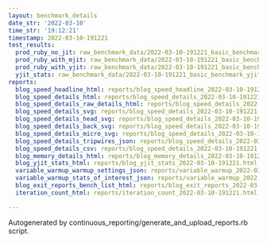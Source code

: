 ```yaml
---
layout: benchmark_details
date_str: '2022-03-10'
time_str: '19:12:21'
timestamp: 2022-03-10-191221
test_results:
  prod_ruby_no_jit: raw_benchmark_data/2022-03-10-191221_basic_benchmark_prod_ruby_no_jit.json
  prod_ruby_with_mjit: raw_benchmark_data/2022-03-10-191221_basic_benchmark_prod_ruby_with_mjit.json
  prod_ruby_with_yjit: raw_benchmark_data/2022-03-10-191221_basic_benchmark_prod_ruby_with_yjit.json
  yjit_stats: raw_benchmark_data/2022-03-10-191221_basic_benchmark_yjit_stats.json
reports:
  blog_speed_headline_html: reports/blog_speed_headline_2022-03-10-191221.html
  blog_speed_details_html: reports/blog_speed_details_2022-03-10-191221.html
  blog_speed_details_raw_details_html: reports/blog_speed_details_2022-03-10-191221.raw_details.html
  blog_speed_details_svg: reports/blog_speed_details_2022-03-10-191221.svg
  blog_speed_details_head_svg: reports/blog_speed_details_2022-03-10-191221.head.svg
  blog_speed_details_back_svg: reports/blog_speed_details_2022-03-10-191221.back.svg
  blog_speed_details_micro_svg: reports/blog_speed_details_2022-03-10-191221.micro.svg
  blog_speed_details_tripwires_json: reports/blog_speed_details_2022-03-10-191221.tripwires.json
  blog_speed_details_csv: reports/blog_speed_details_2022-03-10-191221.csv
  blog_memory_details_html: reports/blog_memory_details_2022-03-10-191221.html
  blog_yjit_stats_html: reports/blog_yjit_stats_2022-03-10-191221.html
  variable_warmup_warmup_settings_json: reports/variable_warmup_2022-03-10-191221.warmup_settings.json
  variable_warmup_stats_of_interest_json: reports/variable_warmup_2022-03-10-191221.stats_of_interest.json
  blog_exit_reports_bench_list_html: reports/blog_exit_reports_2022-03-10-191221.bench_list.html
  iteration_count_html: reports/iteration_count_2022-03-10-191221.html

---
```

Autogenerated by continuous_reporting/generate_and_upload_reports.rb script.
